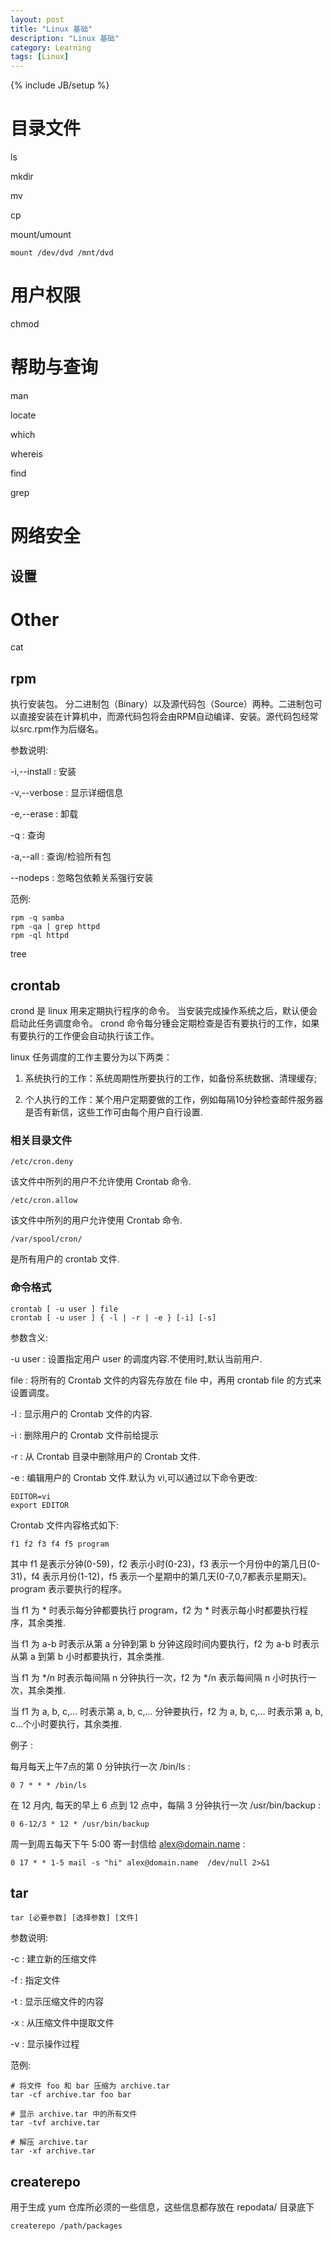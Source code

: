 ```yaml
---
layout: post
title: "Linux 基础"
description: "Linux 基础"
category: Learning
tags: [Linux]
---
```

{% include JB/setup %}

# 目录文件

ls

mkdir

mv

cp

mount/umount

	mount /dev/dvd /mnt/dvd


# 用户权限

chmod

# 帮助与查询

man

locate

which

whereis

find

grep


# 网络安全

## 设置

# Other

cat

## rpm

执行安装包。
分二进制包（Binary）以及源代码包（Source）两种。二进制包可以直接安装在计算机中，而源代码包将会由RPM自动编译、安装。源代码包经常以src.rpm作为后缀名。

参数说明:

-i,--install : 安装

-v,--verbose : 显示详细信息

-e,--erase : 卸载

-q : 查询

-a,--all : 查询/检验所有包

--nodeps : 忽略包依赖关系强行安装

范例:

	rpm -q samba
	rpm -qa | grep httpd
	rpm -ql httpd


tree

## crontab

crond 是 linux 用来定期执行程序的命令。
当安装完成操作系统之后，默认便会启动此任务调度命令。
crond 命令每分锺会定期检查是否有要执行的工作，如果有要执行的工作便会自动执行该工作。

linux 任务调度的工作主要分为以下两类：

1. 系统执行的工作：系统周期性所要执行的工作，如备份系统数据、清理缓存;

2. 个人执行的工作：某个用户定期要做的工作，例如每隔10分钟检查邮件服务器是否有新信，这些工作可由每个用户自行设置.

### 相关目录文件

	/etc/cron.deny

该文件中所列的用户不允许使用 Crontab 命令.

	/etc/cron.allow

该文件中所列的用户允许使用 Crontab 命令.

	/var/spool/cron/

是所有用户的 crontab 文件.

### 命令格式

	crontab [ -u user ] file
	crontab [ -u user ] { -l | -r | -e } [-i] [-s]

参数含义:

-u user : 设置指定用户 user 的调度内容.不使用时,默认当前用户.

file : 将所有的 Crontab 文件的内容先存放在 file 中，再用 crontab file 的方式来设置调度。

-l : 显示用户的 Crontab 文件的内容.

-i : 删除用户的 Crontab 文件前给提示

-r : 从 Crontab 目录中删除用户的 Crontab 文件.

-e : 编辑用户的 Crontab 文件.默认为 vi,可以通过以下命令更改:

	EDITOR=vi
	export EDITOR

Crontab 文件内容格式如下:

	f1 f2 f3 f4 f5 program

其中 f1 是表示分钟(0-59)，f2 表示小时(0-23)，f3 表示一个月份中的第几日(0-31)，f4 表示月份(1-12)，f5 表示一个星期中的第几天(0-7,0,7都表示星期天)。program 表示要执行的程序。

当 f1 为 * 时表示每分钟都要执行 program，f2 为 * 时表示每小时都要执行程序，其余类推.

当 f1 为 a-b 时表示从第 a 分钟到第 b 分钟这段时间内要执行，f2 为 a-b 时表示从第 a 到第 b 小时都要执行，其余类推.

当 f1 为 */n 时表示每间隔 n 分钟执行一次，f2 为 */n 表示每间隔 n 小时执行一次，其余类推.

当 f1 为 a, b, c,... 时表示第 a, b, c,... 分钟要执行，f2 为 a, b, c,... 时表示第 a, b, c...个小时要执行，其余类推.

例子 :

每月每天上午7点的第 0 分钟执行一次 /bin/ls :

	0 7 * * * /bin/ls

在 12 月内, 每天的早上 6 点到 12 点中，每隔 3 分钟执行一次 /usr/bin/backup :

	0 6-12/3 * 12 * /usr/bin/backup

周一到周五每天下午 5:00 寄一封信给 alex@domain.name :

	0 17 * * 1-5 mail -s "hi" alex@domain.name  /dev/null 2>&1


## tar

	tar [必要参数] [选择参数] [文件]

参数说明:

-c : 建立新的压缩文件

-f : 指定文件

-t : 显示压缩文件的内容

-x : 从压缩文件中提取文件

-v : 显示操作过程

范例:

	# 将文件 foo 和 bar 压缩为 archive.tar
	tar -cf archive.tar foo bar

	# 显示 archive.tar 中的所有文件
	tar -tvf archive.tar

	# 解压 archive.tar
	tar -xf archive.tar

## createrepo

用于生成 yum 仓库所必须的一些信息，这些信息都存放在 repodata/ 目录底下

	createrepo /path/packages

